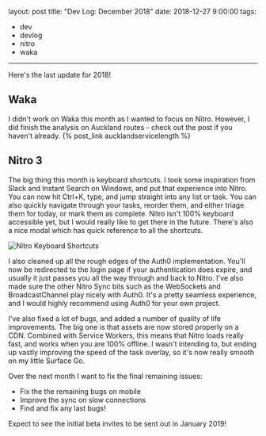 layout: post
title: "Dev Log: December 2018"
date: 2018-12-27 9:00:00
tags:
- dev
- devlog
- nitro
- waka
---

Here's the last update for 2018!

## Waka
I didn't work on Waka this month as I wanted to focus on Nitro. However, I did finish the analysis on Auckland routes - check out the post if you haven't already. {% post_link aucklandservicelength %}

## Nitro 3
The big thing this month is keyboard shortcuts. I took some inspiration from Slack and Instant Search on Windows, and put that experience into Nitro. You can now hit Ctrl+K, type, and jump straight into any list or task. You can also quickly navigate through your tasks, reorder them, and either triage them for today, or mark them as complete. Nitro isn't 100% keyboard accessible yet, but I would really like to get there in the future. There's also a nice modal which has quick reference to all the shortcuts.

![Nitro Keyboard Shortcuts](/images/nitro-2018-dec-keyboardshortcuts.png)

I also cleaned up all the rough edges of the Auth0 implementation. You'll now be redirected to the login page if your authentication does expire, and usually it just passes you all the way through and back to Nitro. I've also made sure the other Nitro Sync bits such as the WebSockets and BroadcastChannel play nicely with Auth0. It's a pretty seamless experience, and I would highly recommend using Auth0 for your own project.

I've also fixed a lot of bugs, and added a number of quality of life improvements. The big one is that assets are now stored properly on a CDN. Combined with Service Workers, this means that Nitro loads really fast, and works when you are 100% offline. I wasn't intending to, but ending up vastly improving the speed of the task overlay, so it's now really smooth on my little Surface Go. 

Over the next month I want to fix the final remaining issues:
- Fix the the remaining bugs on mobile
- Improve the sync on slow connections
- Find and fix any last bugs!

Expect to see the initial beta invites to be sent out in January 2019!
